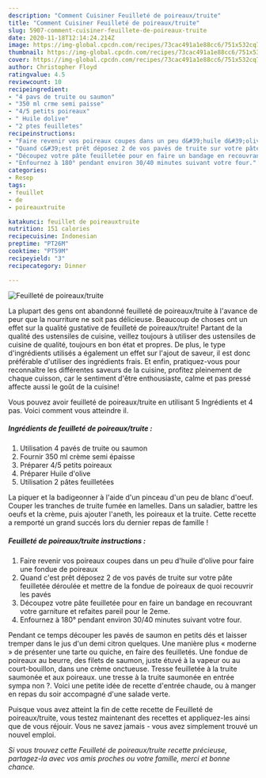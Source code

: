 ```yaml
---
description: "Comment Cuisiner Feuilleté de poireaux/truite"
title: "Comment Cuisiner Feuilleté de poireaux/truite"
slug: 5907-comment-cuisiner-feuillete-de-poireaux-truite
date: 2020-11-18T12:14:24.214Z
image: https://img-global.cpcdn.com/recipes/73cac491a1e88cc6/751x532cq70/feuillete-de-poireauxtruite-photo-principale-de-la-recette.jpg
thumbnail: https://img-global.cpcdn.com/recipes/73cac491a1e88cc6/751x532cq70/feuillete-de-poireauxtruite-photo-principale-de-la-recette.jpg
cover: https://img-global.cpcdn.com/recipes/73cac491a1e88cc6/751x532cq70/feuillete-de-poireauxtruite-photo-principale-de-la-recette.jpg
author: Christopher Floyd
ratingvalue: 4.5
reviewcount: 10
recipeingredient:
- "4 pavs de truite ou saumon"
- "350 ml crme semi paisse"
- "4/5 petits poireaux"
- " Huile dolive"
- "2 ptes feuilletes"
recipeinstructions:
- "Faire revenir vos poireaux coupes dans un peu d&#39;huile d&#39;olive pour faire une fondue de poireaux"
- "Quand c&#39;est prêt déposez 2 de vos pavés de truite sur votre pâte feuilletée déroulée et mettre de la fondue de poireaux de quoi recouvrir les pavés"
- "Découpez votre pâte feuilletée pour en faire un bandage en recouvrant votre garniture et refaites pareil pour le 2eme."
- "Enfournez à 180° pendant environ 30/40 minutes suivant votre four."
categories:
- Resep
tags:
- feuillet
- de
- poireauxtruite

katakunci: feuillet de poireauxtruite 
nutrition: 151 calories
recipecuisine: Indonesian
preptime: "PT26M"
cooktime: "PT59M"
recipeyield: "3"
recipecategory: Dinner

---
```



![Feuilleté de poireaux/truite](https://img-global.cpcdn.com/recipes/73cac491a1e88cc6/751x532cq70/feuillete-de-poireauxtruite-photo-principale-de-la-recette.jpg)

La plupart des gens ont abandonné feuilleté de poireaux/truite à l'avance de peur que la nourriture ne soit pas délicieuse. Beaucoup de choses ont un effet sur la qualité gustative de feuilleté de poireaux/truite! Partant de la qualité des ustensiles de cuisine, veillez toujours à utiliser des ustensiles de cuisine de qualité, toujours en bon état et propres. De plus, le type d'ingrédients utilisés a également un effet sur l'ajout de saveur, il est donc préférable d'utiliser des ingrédients frais. Et enfin, pratiquez-vous pour reconnaître les différentes saveurs de la cuisine, profitez pleinement de chaque cuisson, car le sentiment d'être enthousiaste, calme et pas pressé affecte aussi le goût de la cuisine!

<!--inarticleads1-->

Vous pouvez avoir feuilleté de poireaux/truite en utilisant 5 Ingrédients et 4 pas. Voici comment vous atteindre il.

##### Ingrédients de feuilleté de poireaux/truite :

1. Utilisation 4 pavés de truite ou saumon
1. Fournir 350 ml crème semi épaisse
1. Préparer 4/5 petits poireaux
1. Préparer  Huile d&#39;olive
1. Utilisation 2 pâtes feuilletées


La piquer et la badigeonner à l&#39;aide d&#39;un pinceau d&#39;un peu de blanc d&#39;oeuf. Couper les tranches de truite fumée en lamelles. Dans un saladier, battre les oeufs et la crème, puis ajouter l&#39;aneth, les poireaux et la truite. Cette recette a remporté un grand succés lors du dernier repas de famille ! 

<!--inarticleads2-->

##### Feuilleté de poireaux/truite instructions :

1. Faire revenir vos poireaux coupes dans un peu d&#39;huile d&#39;olive pour faire une fondue de poireaux
1. Quand c&#39;est prêt déposez 2 de vos pavés de truite sur votre pâte feuilletée déroulée et mettre de la fondue de poireaux de quoi recouvrir les pavés
1. Découpez votre pâte feuilletée pour en faire un bandage en recouvrant votre garniture et refaites pareil pour le 2eme.
1. Enfournez à 180° pendant environ 30/40 minutes suivant votre four.


Pendant ce temps découper les pavés de saumon en petits dés et laisser tremper dans le jus d&#39;un demi citron quelques. Une manière plus « moderne » de présenter une tarte ou quiche, en faire des feuilletés. Une fondue de poireaux au beurre, des filets de saumon, juste étuvé à la vapeur ou au court-bouillon, dans une crème onctueuse. Tresse feuilletée à la truite saumonée et aux poireaux. une tresse à la truite saumonée en entrée sympa non ?. Voici une petite idée de recette d&#39;entrée chaude, ou à manger en repas du soir accompagné d&#39;une salade verte. 

<!--inarticleads1-->

<p>
Puisque vous avez atteint la fin de cette recette de Feuilleté de poireaux/truite, vous testez maintenant des recettes et appliquez-les ainsi que de vous réjouir. Vous ne savez jamais - vous avez simplement trouvé un nouvel emploi.
</p>

<p>
<i>Si vous trouvez cette Feuilleté de poireaux/truite recette précieuse, partagez-la avec vos amis proches ou votre famille, merci et bonne chance.</i>
</p>
